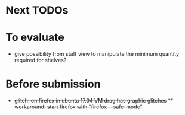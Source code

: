 # Next TODOs

# To evaluate
* give possibility from staff view to manipulate the minimum quantity required for shelves?

# Before submission
* ~~glitch: on firefox in ubuntu 17.04 VM drag has graphic glitches~~
** ~~workaround: start firefox with "firefox --safe-mode"~~
